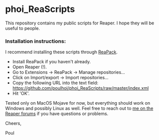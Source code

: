 # phoi_ReaScripts

This repository contains my public scripts for Reaper. I hope they will be useful to people.

### Installation instructions:

I recommend installing these scripts through [ReaPack](https://reapack.com).

- Install ReaPack if you haven't already.
- Open Reaper (!).
- Go to Extensions -> ReaPack -> Manage repositories...
- Click on Import/export -> Import repositories...
- Copy the following URL into the text field: https://github.com/poulhoi/phoi_ReaScripts/raw/master/index.xml
- Hit 'OK'.

Tested only on MacOS Mojave for now, but everything should work on Windows and possibly Linux as well.
Feel free to reach out to [me on the Reaper forums](https://forum.cockos.com/member.php?u=140016) if you have questions or problems.

Cheers,

Poul
